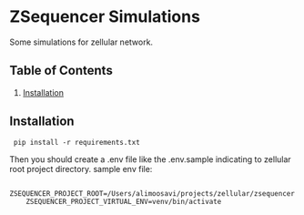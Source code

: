 # ZSequencer Simulations

Some simulations for zellular network.

## Table of Contents

1. [Installation](#installation)


## Installation

``` pip install -r requirements.txt```

Then you should create a .env file like the .env.sample indicating to zellular root project directory.
sample env file:
```
    ZSEQUENCER_PROJECT_ROOT=/Users/alimoosavi/projects/zellular/zsequencer
    ZSEQUENCER_PROJECT_VIRTUAL_ENV=venv/bin/activate
```